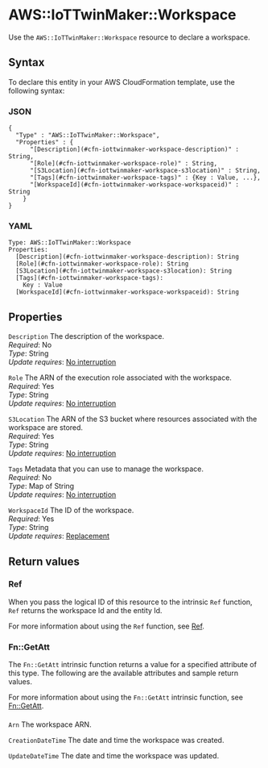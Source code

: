 # AWS::IoTTwinMaker::Workspace<a name="aws-resource-iottwinmaker-workspace"></a>

Use the `AWS::IoTTwinMaker::Workspace` resource to declare a workspace\.

## Syntax<a name="aws-resource-iottwinmaker-workspace-syntax"></a>

To declare this entity in your AWS CloudFormation template, use the following syntax:

### JSON<a name="aws-resource-iottwinmaker-workspace-syntax.json"></a>

```
{
  "Type" : "AWS::IoTTwinMaker::Workspace",
  "Properties" : {
      "[Description](#cfn-iottwinmaker-workspace-description)" : String,
      "[Role](#cfn-iottwinmaker-workspace-role)" : String,
      "[S3Location](#cfn-iottwinmaker-workspace-s3location)" : String,
      "[Tags](#cfn-iottwinmaker-workspace-tags)" : {Key : Value, ...},
      "[WorkspaceId](#cfn-iottwinmaker-workspace-workspaceid)" : String
    }
}
```

### YAML<a name="aws-resource-iottwinmaker-workspace-syntax.yaml"></a>

```
Type: AWS::IoTTwinMaker::Workspace
Properties:
  [Description](#cfn-iottwinmaker-workspace-description): String
  [Role](#cfn-iottwinmaker-workspace-role): String
  [S3Location](#cfn-iottwinmaker-workspace-s3location): String
  [Tags](#cfn-iottwinmaker-workspace-tags):
    Key : Value
  [WorkspaceId](#cfn-iottwinmaker-workspace-workspaceid): String
```

## Properties<a name="aws-resource-iottwinmaker-workspace-properties"></a>

`Description` <a name="cfn-iottwinmaker-workspace-description"></a>
The description of the workspace\.  
_Required_: No  
_Type_: String  
_Update requires_: [No interruption](https://docs.aws.amazon.com/AWSCloudFormation/latest/UserGuide/using-cfn-updating-stacks-update-behaviors.html#update-no-interrupt)

`Role` <a name="cfn-iottwinmaker-workspace-role"></a>
The ARN of the execution role associated with the workspace\.  
_Required_: Yes  
_Type_: String  
_Update requires_: [No interruption](https://docs.aws.amazon.com/AWSCloudFormation/latest/UserGuide/using-cfn-updating-stacks-update-behaviors.html#update-no-interrupt)

`S3Location` <a name="cfn-iottwinmaker-workspace-s3location"></a>
The ARN of the S3 bucket where resources associated with the workspace are stored\.  
_Required_: Yes  
_Type_: String  
_Update requires_: [No interruption](https://docs.aws.amazon.com/AWSCloudFormation/latest/UserGuide/using-cfn-updating-stacks-update-behaviors.html#update-no-interrupt)

`Tags` <a name="cfn-iottwinmaker-workspace-tags"></a>
Metadata that you can use to manage the workspace\.  
_Required_: No  
_Type_: Map of String  
_Update requires_: [No interruption](https://docs.aws.amazon.com/AWSCloudFormation/latest/UserGuide/using-cfn-updating-stacks-update-behaviors.html#update-no-interrupt)

`WorkspaceId` <a name="cfn-iottwinmaker-workspace-workspaceid"></a>
The ID of the workspace\.  
_Required_: Yes  
_Type_: String  
_Update requires_: [Replacement](https://docs.aws.amazon.com/AWSCloudFormation/latest/UserGuide/using-cfn-updating-stacks-update-behaviors.html#update-replacement)

## Return values<a name="aws-resource-iottwinmaker-workspace-return-values"></a>

### Ref<a name="aws-resource-iottwinmaker-workspace-return-values-ref"></a>

When you pass the logical ID of this resource to the intrinsic `Ref` function, `Ref` returns the workspace Id and the entity Id\.

For more information about using the `Ref` function, see [Ref](https://docs.aws.amazon.com/AWSCloudFormation/latest/UserGuide/intrinsic-function-reference-ref.html)\.

### Fn::GetAtt<a name="aws-resource-iottwinmaker-workspace-return-values-fn--getatt"></a>

The `Fn::GetAtt` intrinsic function returns a value for a specified attribute of this type\. The following are the available attributes and sample return values\.

For more information about using the `Fn::GetAtt` intrinsic function, see [Fn::GetAtt](https://docs.aws.amazon.com/AWSCloudFormation/latest/UserGuide/intrinsic-function-reference-getatt.html)\.

#### <a name="aws-resource-iottwinmaker-workspace-return-values-fn--getatt-fn--getatt"></a>

`Arn` <a name="Arn-fn::getatt"></a>
The workspace ARN\.

`CreationDateTime` <a name="CreationDateTime-fn::getatt"></a>
The date and time the workspace was created\.

`UpdateDateTime` <a name="UpdateDateTime-fn::getatt"></a>
The date and time the workspace was updated\.
